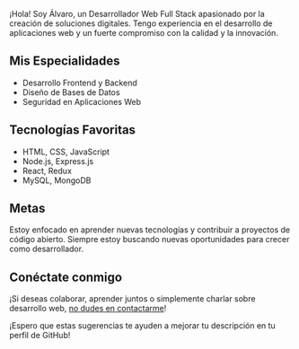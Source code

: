 ¡Hola! Soy Álvaro, un Desarrollador Web Full Stack apasionado por la creación de soluciones digitales. Tengo experiencia en el desarrollo de aplicaciones web y un fuerte compromiso con la calidad y la innovación.

## Mis Especialidades

- Desarrollo Frontend y Backend
- Diseño de Bases de Datos
- Seguridad en Aplicaciones Web

## Tecnologías Favoritas

- HTML, CSS, JavaScript
- Node.js, Express.js
- React, Redux
- MySQL, MongoDB

## Metas

Estoy enfocado en aprender nuevas tecnologías y contribuir a proyectos de código abierto. Siempre estoy buscando nuevas oportunidades para crecer como desarrollador.

## Conéctate conmigo

¡Si deseas colaborar, aprender juntos o simplemente charlar sobre desarrollo web, [no dudes en contactarme](https://www.linkedin.com/in/alvaro-mauricio-lopez/)!

¡Espero que estas sugerencias te ayuden a mejorar tu descripción en tu perfil de GitHub!


